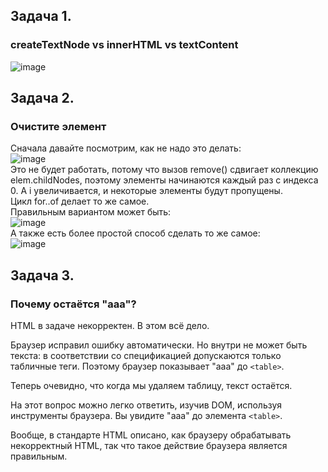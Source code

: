 ## Задача 1.   
### createTextNode vs innerHTML vs textContent  
![image](https://user-images.githubusercontent.com/113675674/216988954-921d5e35-ad5c-4103-96d7-4babe586195c.png)  

## Задача 2.   
### Очистите элемент  
Сначала давайте посмотрим, как не надо это делать:  
![image](https://user-images.githubusercontent.com/113675674/216989445-0c9c6e06-eecb-4493-a507-7dfd66872110.png)  
Это не будет работать, потому что вызов remove() сдвигает коллекцию elem.childNodes, поэтому элементы начинаются каждый раз с индекса 0. А i увеличивается, и некоторые элементы будут пропущены.  
Цикл for..of делает то же самое.  
Правильным вариантом может быть:  
![image](https://user-images.githubusercontent.com/113675674/216989597-9aceb89d-ba6c-4c87-ac1d-469ee060f5b0.png)  
А также есть более простой способ сделать то же самое:  
![image](https://user-images.githubusercontent.com/113675674/216989667-24f9aaf3-2890-4360-a534-fb45c258f2f4.png)  

## Задача 3.   
### Почему остаётся "aaa"?  
HTML в задаче некорректен. В этом всё дело.  

Браузер исправил ошибку автоматически. Но внутри <table> не может быть текста: в соответствии со спецификацией допускаются только табличные теги. Поэтому браузер показывает "aaa" до `<table>`.  

Теперь очевидно, что когда мы удаляем таблицу, текст остаётся.  

На этот вопрос можно легко ответить, изучив DOM, используя инструменты браузера. Вы увидите "aaa" до элемента `<table>`.  

Вообще, в стандарте HTML описано, как браузеру обрабатывать некорректный HTML, так что такое действие браузера является правильным.  


